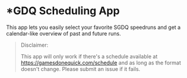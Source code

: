 # *GDQ Scheduling App

This app lets you easily select your favorite SGDQ speedruns and get a calendar-like overview of past and future runs.

>Disclaimer:
>
>This app will only work if there's a schedule available at https://gamesdonequick.com/schedule and as long as the format doesn't change. Please submit an issue if it fails.
